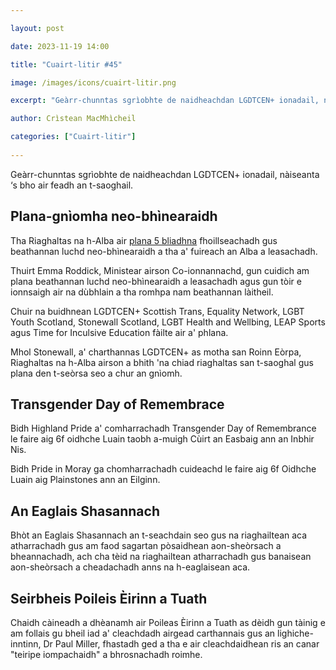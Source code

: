 ```yaml
---

layout: post

date: 2023-11-19 14:00

title: "Cuairt-litir #45"

image: /images/icons/cuairt-litir.png

excerpt: "Geàrr-chunntas sgrìobhte de naidheachdan LGDTCEN+ ionadail, nàiseanta ‘s bho air feadh an t-saoghail."

author: Crìstean MacMhìcheil

categories: ["Cuairt-litir"]
  
---
```


Geàrr-chunntas sgrìobhte de naidheachdan LGDTCEN+ ionadail, nàiseanta ‘s bho air feadh an t-saoghail.

## Plana-gnìomha neo-bhìnearaidh

Tha Riaghaltas na h-Alba air [plana 5 bliadhna](https://www.gov.scot/publications/non-binary-equality-action-plan/) fhoillseachadh gus beathannan luchd neo-bhìnearaidh a tha a' fuireach an Alba a leasachadh.

Thuirt Emma Roddick, Ministear airson Co-ionnannachd, gun cuidich am plana beathannan luchd neo-bhìnearaidh a leasachadh agus gun tòir e ionnsaigh air na dùbhlain a tha romhpa nam beathannan làitheil.

Chuir na buidhnean LGDTCEN+ Scottish Trans, Equality Network, LGBT Youth Scotland, Stonewall Scotland, LGBT Health and Wellbing, LEAP Sports agus Time for Inculsive Education fàilte air a' phlana.

Mhol Stonewall, a' charthannas LGDTCEN+ as motha san Roinn Eòrpa, Riaghaltas na h-Alba airson a bhith 'na chiad riaghaltas san t-saoghal gus plana den t-seòrsa seo a chur an gnìomh.

## Transgender Day of Remembrace

Bidh Highland Pride a' comharrachadh Transgender Day of Remembrance le faire aig 6f oidhche Luain taobh a-muigh Cùirt an Easbaig ann an Inbhir Nis.

Bidh Pride in Moray ga chomharrachadh cuideachd le faire aig 6f Oidhche Luain aig Plainstones ann an Eilginn.

## An Eaglais Shasannach

Bhòt an Eaglais Shasannach an t-seachdain seo gus na riaghailtean aca atharrachadh gus am faod sagartan pòsaidhean aon-sheòrsach a bheannachadh, ach cha tèid na riaghailtean atharrachadh gus banaisean aon-sheòrsach a cheadachadh anns na h-eaglaisean aca.

## Seirbheis Poileis Èirinn a Tuath

Chaidh càineadh a dhèanamh air Poileas Èirinn a Tuath as dèidh gun tàinig e am follais gu bheil iad a' cleachdadh airgead carthannais gus an lighiche-inntinn, Dr Paul Miller, fhastadh ged a tha e air cleachdaidhean ris an canar "teiripe iompachaidh" a bhrosnachadh roimhe.